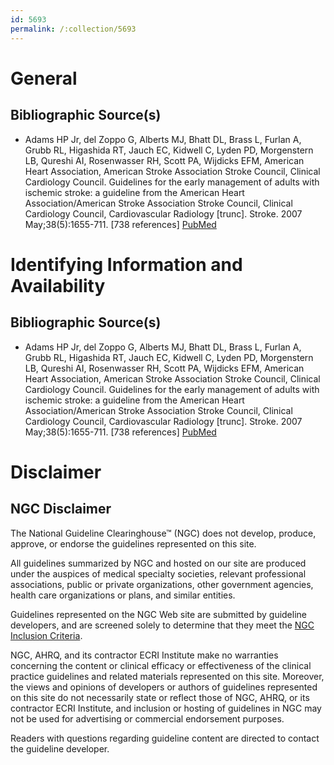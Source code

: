 ```yaml
---
id: 5693
permalink: /:collection/5693
---
```


# General

## Bibliographic Source(s)

- Adams HP Jr, del Zoppo G, Alberts MJ, Bhatt DL, Brass L, Furlan A, Grubb RL, Higashida RT, Jauch EC, Kidwell C, Lyden PD, Morgenstern LB, Qureshi AI, Rosenwasser RH, Scott PA, Wijdicks EFM, American Heart Association, American Stroke Association Stroke Council, Clinical Cardiology Council. Guidelines for the early management of adults with ischemic stroke: a guideline from the American Heart Association/American Stroke Association Stroke Council, Clinical Cardiology Council, Cardiovascular Radiology [trunc]. Stroke. 2007 May;38(5):1655-711. [738 references] [ PubMed ](http://www.ncbi.nlm.nih.gov/entrez/query.fcgi?cmd=Retrieve&db=pubmed&dopt=Abstract&list_uids=17431204)

# Identifying Information and Availability

## Bibliographic Source(s)

- Adams HP Jr, del Zoppo G, Alberts MJ, Bhatt DL, Brass L, Furlan A, Grubb RL, Higashida RT, Jauch EC, Kidwell C, Lyden PD, Morgenstern LB, Qureshi AI, Rosenwasser RH, Scott PA, Wijdicks EFM, American Heart Association, American Stroke Association Stroke Council, Clinical Cardiology Council. Guidelines for the early management of adults with ischemic stroke: a guideline from the American Heart Association/American Stroke Association Stroke Council, Clinical Cardiology Council, Cardiovascular Radiology [trunc]. Stroke. 2007 May;38(5):1655-711. [738 references] [ PubMed ](http://www.ncbi.nlm.nih.gov/entrez/query.fcgi?cmd=Retrieve&db=pubmed&dopt=Abstract&list_uids=17431204)

# Disclaimer

## NGC Disclaimer

The National Guideline Clearinghouse™ (NGC) does not develop, produce, approve, or endorse the guidelines represented on this site.

All guidelines summarized by NGC and hosted on our site are produced under the auspices of medical specialty societies, relevant professional associations, public or private organizations, other government agencies, health care organizations or plans, and similar entities.

Guidelines represented on the NGC Web site are submitted by guideline developers, and are screened solely to determine that they meet the [NGC Inclusion Criteria](/help-and-about/summaries/inclusion-criteria).

NGC, AHRQ, and its contractor ECRI Institute make no warranties concerning the content or clinical efficacy or effectiveness of the clinical practice guidelines and related materials represented on this site. Moreover, the views and opinions of developers or authors of guidelines represented on this site do not necessarily state or reflect those of NGC, AHRQ, or its contractor ECRI Institute, and inclusion or hosting of guidelines in NGC may not be used for advertising or commercial endorsement purposes.

Readers with questions regarding guideline content are directed to contact the guideline developer.

